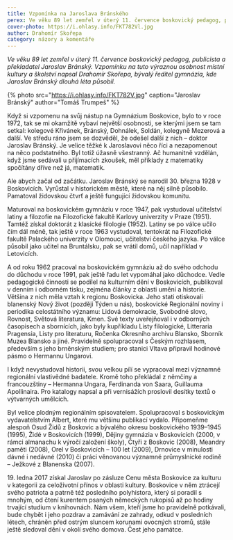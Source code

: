 ```yaml
---
title: Vzpomínka na Jaroslava Bránského
perex: Ve věku 89 let zemřel v úterý 11. července boskovický pedagog, publicista a překladatel Jaroslav Bránský.
cover-photo: https://i.ohlasy.info/FKT782Vl.jpg
author: Drahomír Skořepa
category: názory a komentáře
---
```


*Ve věku 89 let zemřel v úterý 11. července boskovický pedagog, publicista a překladatel Jaroslav Bránský. Vzpomínku na tuto výraznou osobnost místní kultury a školství napsal Drahomír Skořepa, bývalý ředitel gymnázia, kde Jaroslav Bránský dlouhá léta působil.*

{% photo src="https://i.ohlasy.info/FKT782V.jpg" caption="Jaroslav Bránský" author="Tomáš Trumpeš" %}

Když si vzpomenu na svůj nástup na Gymnázium Boskovice, bylo to v roce 1972, tak se mi okamžitě vybaví největší osobnosti, se kterými jsem se tam setkal: kolegové Křivánek, Bránský, Dohnálek, Soldán, kolegyně Mezerová a další. Ve středu ráno jsem se dozvěděl, že odešel další z nich – doktor Jaroslav Bránský. Je velice těžké k Jaroslavovi něco říci a nezapomenout na něco podstatného. Byl totiž úžasně všestranný. Ač humanitně vzdělán, když jsme sedávali u přijímacích zkoušek, měl příklady z matematiky spočítány dříve než já, matematik.

Ale abych začal od začátku. Jaroslav Bránský se narodil 30. března 1928 v Boskovicích. Vyrůstal v historickém městě, které na něj silně působilo. Pamatoval židovskou čtvrť a ještě fungující židovskou komunitu.

Maturoval na boskovickém gymnáziu v roce 1947, pak vystudoval učitelství latiny a filozofie na Filozofické fakultě Karlovy univerzity v Praze (1951). Tamtéž získal doktorát z klasické filologie (1952). Latiny se po válce učilo čím dál méně, tak ještě v roce 1963 vystudoval, tentokrát na Filozofické fakultě Palackého univerzity v Olomouci, učitelství českého jazyka. Po válce působil jako učitel na Bruntálsku, pak se vrátil domů, učil například v Letovicích.

A od roku 1962 pracoval na boskovickém gymnáziu až do svého odchodu do důchodu v roce 1991, pak ještě řadu let vypomáhal jako důchodce. Vedle pedagogické činnosti se podílel na kulturním dění v Boskovicích, publikoval v denním i odborném tisku, zejména články z oblasti umění a historie. Většina z nich měla vztah k regionu Boskovicka. Jeho stati otiskovali blanenský Nový život (později Týden u nás), boskovické Regionální noviny i periodika celostátního významu: Lidová demokracie, Svobodné slovo, Rovnost, Světová literatura, Kmen. Své texty uveřejňoval i v odborných časopisech a sbornících, jako byly kupříkladu Listy filologické, Litteraria Pragensia, Listy pro literaturu, Ročenka Okresního archivu Blansko, Sborník Muzea Blansko a jiné. Pravidelně spolupracoval s Českým rozhlasem, především s jeho brněnským studiem; pro stanici Vltava připravil hodinové pásmo o Hermannu Ungarovi.

I když nevystudoval historii, svou velkou pílí se vypracoval mezi významné regionální vlastivědné badatele. Kromě toho překládal z němčiny a francouzštiny – Hermanna Ungara, Ferdinanda von Saara, Guillauma Apollinaira. Pro katalogy napsal a při vernisážích proslovil desítky textů o výtvarných umělcích. 

Byl velice plodným regionálním spisovatelem. Spolupracoval s boskovickým vydavatelstvím Albert, které mu většinu publikací vydalo. Připomeňme alespoň Osud Židů z Boskovic a bývalého okresu boskovického 1939–1945 (1995), Židé v Boskovicích (1999), Dějiny gymnázia v Boskovicích (2000, v rámci almanachu k výročí založení školy), Čtyři z Boskovic (2008), Meandry paměti (2008), Orel v Boskovicích – 100 let (2009), Drnovice v minulosti dávné i nedávné (2010) či práci věnovanou významné průmyslnické rodině – Ježkové z Blanenska (2007).

19\. ledna 2017 získal Jaroslav po zásluze Cenu města Boskovice za kulturu v kategorii za celoživotní přínos v oblasti kultury. Boskovice v něm ztrácejí svého patriota a patrně též posledního polyhistora, který si poradil s mnohým, od čtení kurentem psaných německých rukopisů až po hodiny trvající studium v knihovnách. Nám všem, kteří jsme ho pravidelně potkávali, bude chybět i jeho pozdrav a zamávání ze zahrady, odkud v posledních létech, chráněn před ostrým sluncem korunami ovocných stromů, stále ještě sledoval dění v okolí svého domova. Čest jeho památce. 
